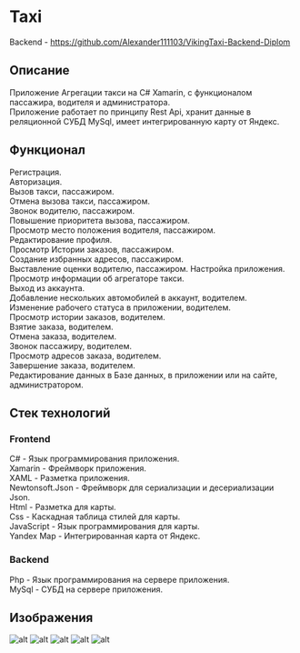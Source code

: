 # Taxi

Backend - https://github.com/Alexander111103/VikingTaxi-Backend-Diplom

## Описание
Приложение Агрегации такси на C\# Xamarin, с функционалом пассажира, водителя и администратора.   
Приложение работает по принципу Rest Api, хранит данные в реляционной СУБД MySql, имеет интегрированную карту от Яндекс.

## Функционал
Регистрация.  
Авторизация.  
Вызов такси, пассажиром.  
Отмена вызова такси, пассажиром.  
Звонок водителю, пассажиром.  
Повышение приоритета вызова, пассажиром.  
Просмотр место положения водителя, пассажиром.  
Редактирование профиля.  
Просмотр Истории заказов, пассажиром.  
Создание избранных адресов, пассажиром.  
Выставление оценки водителю, пассажиром.
Настройка приложения.  
Просмотр информации об агрегаторе такси.  
Выход из аккаунта.  
Добавление нескольких автомобилей в аккаунт, водителем.  
Изменение рабочего статуса в приложении, водителем.  
Просмотр истории заказов, водителем.  
Взятие заказа, водителем.  
Отмена заказа, водителем.  
Звонок пассажиру, водителем.  
Просмотр адресов заказа, водителем.  
Завершение заказа, водителем.  
Редактирование данных в Базе данных, в приложении или на сайте, администратором.  

## Стек технологий
### Frontend
C\# - Язык программирования приложения.    
Xamarin - Фреймворк приложения.  
XAML - Разметка приложения.    
Newtonsoft.Json - Фреймворк для сериализации и десериализации Json.  
Html - Разметка для карты.    
Css - Каскадная таблица стилей для карты.  
JavaScript - Язык программирования для карты.    
Yandex Map - Интегрированная карта от Яндекс.      
### Backend
Php - Язык программирования на сервере приложения.     
MySql - СУБД на сервере приложения.

## Изображения
![alt](https://github.com/Alexander111103/VikingTaxi-Diplom/blob/master/images/1.jpg)
![alt](https://github.com/Alexander111103/VikingTaxi-Diplom/blob/master/images/2.jpg)
![alt](https://github.com/Alexander111103/VikingTaxi-Diplom/blob/master/images/3.jpg)
![alt](https://github.com/Alexander111103/VikingTaxi-Diplom/blob/master/images/4.jpg)
![alt](https://github.com/Alexander111103/VikingTaxi-Diplom/blob/master/images/5.jpg)
